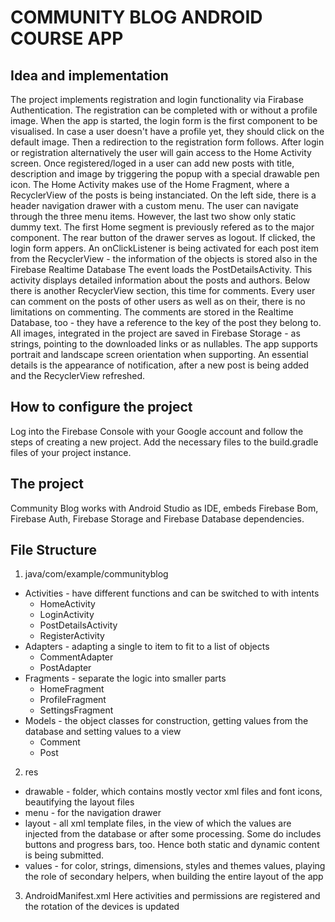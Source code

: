 # COMMUNITY BLOG ANDROID COURSE APP

## Idea and implementation

The project implements registration and login functionality via Firabase Authentication. The registration can be completed with or without a profile image. 
When the app is started, the login form is the first component to be visualised.
In case a user doesn't have a profile yet, they should click on the default image. 
Then a redirection to the registration form follows. After login or registration alternatively the user will gain access to the Home Activity screen.
Once registered/loged in a user can add new posts with title, description and image by triggering the popup with a special drawable pen icon. 
The Home Activity makes use of the Home Fragment,
where a RecyclerView of the posts is being instanciated. On the left side, there is a header navigation drawer with a custom menu. The user can navigate through the three menu items.
However, the last two show only static dummy text. The first Home segment is previously refered as to the major component. The rear button of the drawer serves as logout. If clicked,
the login form appers. An onClickListener is being activated for each post item from the RecyclerView - the information of the objects is stored also in the Firebase Realtime Database 
The event loads the PostDetailsActivity. This activity displays detailed information about the posts and authors. Below there is another RecyclerView section, this time for comments.
Every user can comment on the posts of other users as well as on their, there is no limitations on commenting. The comments are stored in the Realtime Database, too - they have
a reference to the key of the post they belong to. All images, integrated in the project are saved in Firebase Storage - as strings, pointing to the downloaded links or as nullables.
The app supports portrait and landscape screen orientation when supporting. An essential details is the appearance of notification, after a new post is being added and the RecyclerView
refreshed.

## How to configure the project

Log into the Firebase Console with your Google account and follow the steps of creating a new project.
Add the necessary files to the build.gradle files of your project instance.

## The project

Community Blog works with Android Studio as IDE, embeds Firebase Bom, Firebase Auth, Firebase Storage and Firebase Database dependencies.

## File Structure

1. java/com/example/communityblog
  - Activities - have different functions and can be switched to with intents
     - HomeActivity
     - LoginActivity
     - PostDetailsActivity
     - RegisterActivity
  - Adapters - adapting a single to item to fit to a list of objects
     - CommentAdapter 
     - PostAdapter
  - Fragments - separate the logic into smaller parts
     - HomeFragment
     - ProfileFragment
     - SettingsFragment
  - Models - the object classes for construction, getting values from the database and setting values to a view
     - Comment
     - Post
2. res
  - drawable - folder, which contains mostly vector xml files and font icons, beautifying the layout files
  - menu - for the navigation drawer
  - layout - all xml template files, in the view of which the values are injected from the database or after some processing. Some do includes buttons and progress bars, too.
  Hence both static and dynamic content is being submitted.
  - values - for color, strings, dimensions, styles and themes values, playing the role of secondary helpers, when building the entire layout of the app  
3. AndroidManifest.xml 
Here activities and permissions are registered and the rotation of the devices is updated




